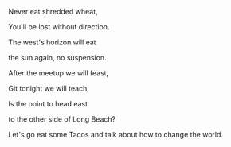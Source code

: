 Never eat shredded wheat,

You'll be lost without direction.

The west's horizon will eat

the sun again, no suspension.


After the meetup we will feast,

Git tonight we will teach,

Is the point to head east

to the other side of Long Beach?


Let's go eat some Tacos and talk about how to change the world.

